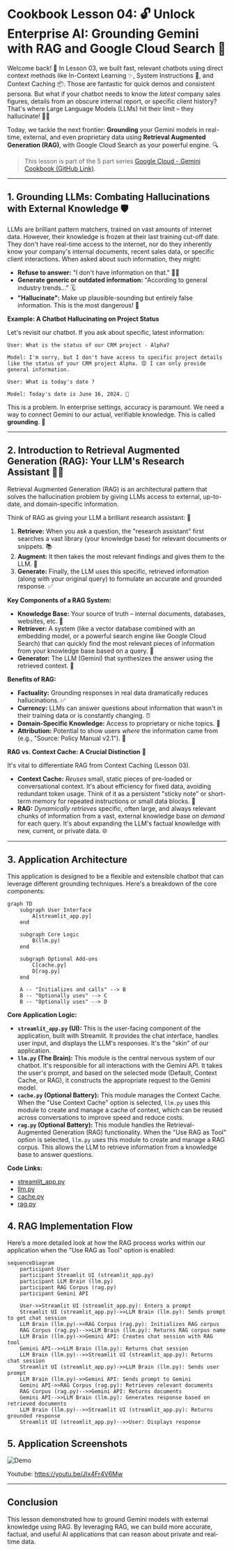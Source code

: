 # Cookbook Lesson 04: 🔓 Unlock Enterprise AI: Grounding Gemini with RAG and Google Cloud Search 🚀

Welcome back! 👋 In Lesson 03, we built fast, relevant chatbots using direct
context methods like In-Context Learning ✨, System Instructions 📜, and Context
Caching 📦. Those are fantastic for quick demos and consistent persona. But what
if your chatbot needs to know the _latest_ company sales figures, details from
an obscure internal report, or specific client history? That's where Large
Language Models (LLMs) hit their limit – they hallucinate! 😵‍💫

Today, we tackle the next frontier: **Grounding** your Gemini models in
real-time, external, and even proprietary data using **Retrieval Augmented
Generation (RAG)**, with Google Cloud Search as your powerful engine. 🔍

> This lesson is part of the 5 part series
> [Google Cloud - Gemini Cookbook (GitHub Link)](https://github.com/msampathkumar/msampathkumar.github.io/tree/master/docs/google-cloud-gemini-cookbook/).

______________________________________________________________________

## 1. Grounding LLMs: Combating Hallucinations with External Knowledge 🛡️

LLMs are brilliant pattern matchers, trained on vast amounts of internet data.
However, their knowledge is frozen at their last training cut-off date. They
don't have real-time access to the internet, nor do they inherently know your
company's internal documents, recent sales data, or specific client
interactions. When asked about such information, they might:

- **Refuse to answer:** "I don't have information on that." 🤷‍♀️
- **Generate generic or outdated information:** "According to general industry
  trends..." 🗓️
- **"Hallucinate":** Make up plausible-sounding but entirely false information.
  This is the most dangerous! 🚨

**Example: A Chatbot Hallucinating on Project Status**

Let's revisit our chatbot. If you ask about specific, latest information:

```
User: What is the status of our CRM project - Alpha?

Model: I'm sorry, but I don't have access to specific project details like the status of your CRM project Alpha. 😟 I can only provide general information.

User: What is today's date ?

Model: Today's date is June 16, 2024. 📅
```

This is a problem. In enterprise settings, accuracy is paramount. We need a way
to connect Gemini to our actual, verifiable knowledge. This is called
**grounding**. 🌱

______________________________________________________________________

## 2. Introduction to Retrieval Augmented Generation (RAG): Your LLM's Research Assistant 🧑‍🎓

Retrieval Augmented Generation (RAG) is an architectural pattern that solves
the hallucination problem by giving LLMs access to external, up-to-date, and
domain-specific information.

Think of RAG as giving your LLM a brilliant research assistant: 🧐

1. **Retrieve:** When you ask a question, the "research assistant" first
   searches a vast library (your knowledge base) for relevant documents or
   snippets. 📚
1. **Augment:** It then takes the most relevant findings and gives them to the
   LLM. 🧩
1. **Generate:** Finally, the LLM uses this specific, retrieved information
   (along with your original query) to formulate an accurate and grounded
   response. ✅

**Key Components of a RAG System:**

- **Knowledge Base:** Your source of truth – internal documents, databases,
  websites, etc. 📁
- **Retriever:** A system (like a vector database combined with an embedding
  model, or a powerful search engine like Google Cloud Search) that can quickly
  find the most relevant pieces of information from your knowledge base based
  on a query. 🔎
- **Generator:** The LLM (Gemini) that synthesizes the answer using the
  retrieved context. 🧠

**Benefits of RAG:**

- **Factuality:** Grounding responses in real data dramatically reduces
  hallucinations. ✅
- **Currency:** LLMs can answer questions about information that wasn't in
  their training data or is constantly changing. ⏰
- **Domain-Specific Knowledge:** Access to proprietary or niche topics. 💼
- **Attribution:** Potential to show users _where_ the information came from
  (e.g., "Source: Policy Manual v2.1"). 🔗

**RAG vs. Context Cache: A Crucial Distinction** 🚨

It's vital to differentiate RAG from Context Caching (Lesson 03).

- **Context Cache:** _Reuses_ small, static pieces of pre-loaded or
  conversational context. It's about efficiency for fixed data, avoiding
  redundant token usage. Think of it as a persistent "sticky note" or
  short-term memory for repeated instructions or small data blocks. 📝
- **RAG:** _Dynamically retrieves_ specific, often large, and always relevant
  chunks of information from a vast, external knowledge base _on demand_ for
  each query. It's about expanding the LLM's factual knowledge with new,
  current, or private data. 🌐

______________________________________________________________________

## 3. Application Architecture

This application is designed to be a flexible and extensible chatbot that can
leverage different grounding techniques. Here's a breakdown of the core
components:

```mermaid
graph TD
    subgraph User Interface
        A[streamlit_app.py]
    end

    subgraph Core Logic
        B(llm.py)
    end

    subgraph Optional Add-ons
        C[cache.py]
        D[rag.py]
    end

    A -- "Initializes and calls" --> B
    B -- "Optionally uses" --> C
    B -- "Optionally uses" --> D
```

**Core Application Logic:**

- **`streamlit_app.py` (UI):** This is the user-facing component of the
  application, built with Streamlit. It provides the chat interface, handles
  user input, and displays the LLM's responses. It's the "skin" of our
  application.
- **`llm.py` (The Brain):** This module is the central nervous system of our
  chatbot. It's responsible for all interactions with the Gemini API. It takes
  the user's prompt, and based on the selected mode (Default, Context Cache, or
  RAG), it constructs the appropriate request to the Gemini model.
- **`cache.py` (Optional Battery):** This module manages the Context Cache.
  When the "Use Context Cache" option is selected, `llm.py` uses this module to
  create and manage a cache of context, which can be reused across
  conversations to improve speed and reduce costs.
- **`rag.py` (Optional Battery):** This module handles the Retrieval-Augmented
  Generation (RAG) functionality. When the "Use RAG as Tool" option is
  selected, `llm.py` uses this module to create and manage a RAG corpus. This
  allows the LLM to retrieve information from a knowledge base to answer
  questions.

**Code Links:**

- [streamlit_app.py](https://github.com/msampathkumar/msampathkumar.github.io/tree/master/docs/google-cloud-gemini-cookbook/lesson-04/streamlit_app.py)
- [llm.py](https://github.com/msampathkumar/msampathkumar.github.io/tree/master/docs/google-cloud-gemini-cookbook/lesson-04/llm.py)
- [cache.py](https://github.com/msampathkumar/msampathkumar.github.io/tree/master/docs/google-cloud-gemini-cookbook/lesson-04/cache.py)
- [rag.py](https://github.com/msampathkumar/msampathkumar.github.io/tree/master/docs/google-cloud-gemini-cookbook/lesson-04/rag.py)

## 4. RAG Implementation Flow

Here’s a more detailed look at how the RAG process works within our application
when the "Use RAG as Tool" option is enabled:

```mermaid
sequenceDiagram
    participant User
    participant Streamlit UI (streamlit_app.py)
    participant LLM Brain (llm.py)
    participant RAG Corpus (rag.py)
    participant Gemini API

    User->>Streamlit UI (streamlit_app.py): Enters a prompt
    Streamlit UI (streamlit_app.py)->>LLM Brain (llm.py): Sends prompt to get chat session
    LLM Brain (llm.py)->>RAG Corpus (rag.py): Initializes RAG corpus
    RAG Corpus (rag.py)-->>LLM Brain (llm.py): Returns RAG corpus name
    LLM Brain (llm.py)->>Gemini API: Creates chat session with RAG tool
    Gemini API-->>LLM Brain (llm.py): Returns chat session
    LLM Brain (llm.py)-->>Streamlit UI (streamlit_app.py): Returns chat session
    Streamlit UI (streamlit_app.py)->>LLM Brain (llm.py): Sends user prompt
    LLM Brain (llm.py)->>Gemini API: Sends prompt to Gemini
    Gemini API->>RAG Corpus (rag.py): Retrieves relevant documents
    RAG Corpus (rag.py)-->>Gemini API: Returns documents
    Gemini API-->>LLM Brain (llm.py): Generates response based on retrieved documents
    LLM Brain (llm.py)-->>Streamlit UI (streamlit_app.py): Returns grounded response
    Streamlit UI (streamlit_app.py)-->>User: Displays response
```

## 5. Application Screenshots

![Demo](./cli-demo.gif)

Youtube: https://youtu.be/JIx4Fr4V6Mw

______________________________________________________________________

## Conclusion

This lesson demonstrated how to ground Gemini models with external knowledge
using RAG. By leveraging RAG, we can build more accurate, factual, and useful
AI applications that can reason about private and real-time data.
